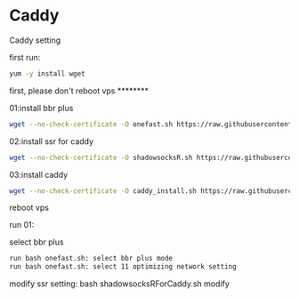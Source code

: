 # Caddy
Caddy setting

first run:
```bash
yum -y install wget
```


first, please don't reboot vps ********

01:install bbr plus 
```bash
wget --no-check-certificate -O onefast.sh https://raw.githubusercontent.com/caonimagfw/onefast/master/onefast.sh && bash onefast.sh
```
02:install ssr for caddy
```bash
wget --no-check-certificate -O shadowsocksR.sh https://raw.githubusercontent.com/caonimagfw/ssr/master/shadowsocksRForCaddy.sh && bash shadowsocksRForCaddy.sh
```

03:install caddy 
```bash
wget --no-check-certificate -O caddy_install.sh https://raw.githubusercontent.com/caonimagfw/Caddy/master/caddy_install.sh && bash caddy_install.sh
```
reboot vps

run 01:

select bbr plus 
```bash
run bash onefast.sh: select bbr plus mode 
run bash onefast.sh: select 11 optimizing network setting 
```

modify ssr setting:
bash shadowsocksRForCaddy.sh modify
